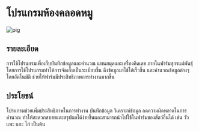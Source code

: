 # โปรแกรมห้องคลอดหมู
![pig](https://github.com/pruck12345555/git101/blob/assets/pig.png)
## รายละเอียด
การใช้โปรแกรมเพื่อเก็บบันทึกข้อมูลและคำนวณ แทนสมุดและเครื่องคิดเลข ภายในฟาร์มสุกรแม่พันธุ์ โดยการใช้โปรแกรมทำให้การจัดเก็บเป็นระเบียบขึ้น ดึงข้อมูลมาใช้ได้เร็วขึ้น และคำนวณข้อมูลต่างๆโดยอัตโนมัติ ช่วยให้ฟาร์มมีประสิทธิภาพการทำงานมากขึ้น
## ประโยชน์
โปรแกรมช่วยเพิ่มประสิทธิภาพในการทำงาน บันทึกข้อมูล วิเคราะห์ข้อมูล ลดความผิดพลาดในการคำนวณ ทำให้สะดวกสบายและสรุปผลได้ง่ายขึ้นและสามารถนำไปใช้ในฟาร์มของสัตว์อื่นได้ เช่น วัว แพะ แกะ ไก่ เป็นต้น